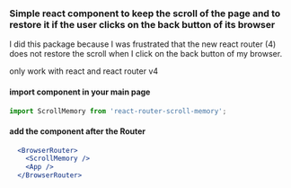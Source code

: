 ### Simple react component to keep the scroll of the page and to restore it if the user clicks on the back button of its browser

I did this package because I was frustrated that the new react router (4) does not restore the scroll when I click on the back button of my browser.

only work with react and react router v4

#### import component in your main page

```javascript
import ScrollMemory from 'react-router-scroll-memory';
```

#### add the component after the Router

```jsx
  <BrowserRouter>
    <ScrollMemory />
    <App />
  </BrowserRouter>
```


